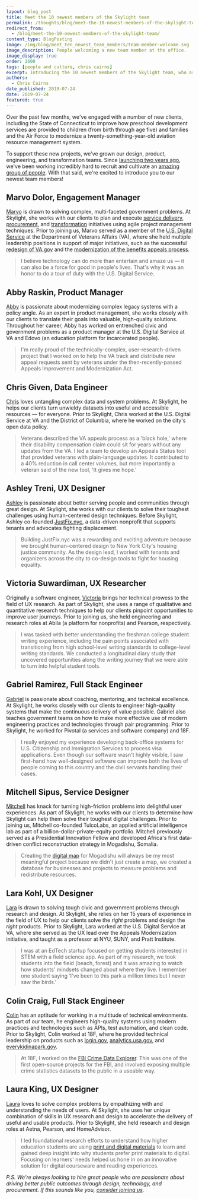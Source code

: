 ```yaml
---
layout: blog_post
title: Meet the 10 newest members of the Skylight team
permalink: /thoughts/blog/meet-the-10-newest-members-of-the-skylight-team/
redirect_from:
  - /blog/meet-the-10-newest-members-of-the-skylight-team/
content_type: BlogPosting
image: /img/blog/meet_ten_newest_team_members/team-member-welcome.svg
image_description: People welcoming a new team member at the office.
image_display: true
order: 2600
tags: [people and culture, chris cairns]
excerpt: Introducing the 10 newest members of the Skylight team, who are working together to make government services better for everyone.
authors:
  - Chris Cairns
date_published: 2019-07-24
date: 2019-07-24
featured: true
---
```


Over the past few months, we've engaged with a number of new clients, including the State of Connecticut to improve how preschool development services are provided to children (from birth through age five) and families and the Air Force to modernize a twenty-something-year-old aviation resource management system.

To support these new projects, we've grown our design, product, engineering, and transformation teams. Since [launching two years ago](/blog/five-former-presidential-innovation-fellows-and-18f-cofounders-join-skylight/), we've been working incredibly hard to recruit and cultivate an [amazing group of people](/company/about/). With that said, we're excited to introduce you to our newest team members!

## Marvo Dolor, Engagement Manager

[Marvo](/company/about/#marvo-dolor) is drawn to solving complex, multi-faceted government problems. At Skylight, she works with our clients to plan and execute [service delivery](/work/services/#digital-services-delivery), [procurement](/work/services/#digital-procurement), and [transformation](/work/services/#digital-transformation) initiatives using agile project management techniques. Prior to joining us, Marvo served as a member of the [U.S. Digital Service](https://www.usds.gov/) at the Department of Veterans Affairs (VA), where she held multiple leadership positions in support of major initiatives, such as the successful [redesign of VA.gov](https://www.va.gov/) and the [modernization of the benefits appeals process](https://www.fedscoop.com/help-usds-va-improves-benefits-appeals-tracking-tool/).

<blockquote class="pullquote" markdown="1">
I believe technology can do more than entertain and amaze us — it can also be a force for good in people's lives. That's why it was an honor to do a tour of duty with the U.S. Digital Service.
</blockquote>

## Abby Raskin, Product Manager

[Abby](/company/about/#abby-raskin) is passionate about modernizing complex legacy systems with a policy angle. As an expert in product management, she works closely with our clients to translate their goals into valuable, high-quality solutions. Throughout her career, Abby has worked on entrenched civic and government problems as a product manager at the U.S. Digital Service at VA and Edovo (an education platform for incarcerated people).

<blockquote class="pullquote" markdown="1">
I'm really proud of the technically-complex, user-research-driven project that I worked on to help the VA track and distribute new appeal requests sent by veterans under the then-recently-passed Appeals Improvement and Modernization Act.
</blockquote>

## Chris Given, Data Engineer

[Chris](/company/about/#chris-given) loves untangling complex data and system problems. At Skylight, he helps our clients turn unwieldy datasets into useful and accessible resources — for everyone. Prior to Skylight, Chris worked at the U.S. Digital Service at VA and the District of Columbia, where he worked on the city's open data policy.

<blockquote class="pullquote" markdown="1">
Veterans described the VA appeals process as a 'black hole,' where their disability compensation claim could sit for years without any updates from the VA. I led a team to develop an Appeals Status tool that provided veterans with plain-language updates. It contributed to a 40% reduction in call center volumes, but more importantly a veteran said of the new tool, 'It gives me hope.'
</blockquote>

## Ashley Treni, UX Designer

[Ashley](/company/about/#ashley-treni) is passionate about better serving people and communities through great design. At Skylight, she works with our clients to solve their toughest challenges using human-centered design techniques. Before Skylight, Ashley co-founded [JustFix.nyc](https://www.justfix.nyc/), a data-driven nonprofit that supports tenants and advocates fighting displacement.

<blockquote class="pullquote" markdown="1">
Building JustFix.nyc was a rewarding and exciting adventure because we brought human-centered design to New York City's housing justice community. As the design lead, I worked with tenants and organizers across the city to co-design tools to fight for housing equality.
</blockquote>

## Victoria Suwardiman, UX Researcher

Originally a software engineer, [Victoria](/company/about/#victoria-suwardiman) brings her technical prowess to the field of UX research. As part of Skylight, she uses a range of qualitative and quantitative research techniques to help our clients pinpoint opportunities to improve user journeys. Prior to joining us, she held engineering and research roles at Abila (a platform for nonprofits) and Pearson, respectively.

<blockquote class="pullquote" markdown="1">
I was tasked with better understanding the freshman college student writing experience, including the pain points associated with transitioning from high school-level writing standards to college-level writing standards. We conducted a longitudinal diary study that uncovered opportunities along the writing journey that we were able to turn into helpful student tools.
</blockquote>

## Gabriel Ramirez, Full Stack Engineer

[Gabriel](/company/about/#gabriel-ramirez) is passionate about coaching, mentoring, and technical excellence. At Skylight, he works closely with our clients to engineer high-quality systems that make the continuous delivery of value possible. Gabriel also teaches government teams on how to make more effective use of modern engineering practices and technologies through pair programming. Prior to Skylight, he worked for Pivotal (a services and software company) and 18F.

<blockquote class="pullquote" markdown="1">
I really enjoyed my experience developing back-office systems for U.S. Citizenship and Immigration Services to process visa applications. Even though our software wasn't highly visible, I saw first-hand how well-designed software can improve both the lives of people coming to this country and the civil servants handling their cases.
</blockquote>

## Mitchell Sipus, Service Designer

[Mitchell](/company/about/#mitchell-sipus) has knack for turning high-friction problems into delightful user experiences. As part of Skylight, he works with our clients to determine how Skylight can help them solve their toughest digital challenges. Prior to joining us, Mitchell co-founded TulcoLabs, an applied artificial intelligence lab as part of a billion-dollar-private-equity portfolio. Mitchell previously served as a Presidential Innovation Fellow and developed Africa's first data-driven conflict reconstruction strategy in Mogadishu, Somalia.

<blockquote class="pullquote" markdown="1">
Creating the <a href="https://www.wired.com/2013/06/fa_mogadishu/">digital map</a> for Mogadishu will always be my most meaningful project because we didn't just create a map, we created a database for businesses and projects to measure problems and redistribute resources.
</blockquote>

## Lara Kohl, UX Designer

[Lara](/company/about/#lara-kohl) is drawn to solving tough civic and government problems through research and design. At Skylight, she relies on her 15 years of experience in the field of UX to help our clients solve the *right* problems and design the *right* products. Prior to Skylight, Lara worked at the U.S. Digital Service at VA, where she served as the UX lead over the Appeals Modernization initiative, and taught as a professor at NYU, SUNY, and Pratt Institute.

<blockquote class="pullquote" markdown="1">
I was at an EdTech startup focused on getting students interested in STEM with a field science app. As part of my research, we took students into the field (beach, forest) and it was amazing to watch how students' mindsets changed about where they live. I remember one student saying ‘I've been to this park a million times but I never saw the birds.’
</blockquote>

## Colin Craig, Full Stack Engineer

[Colin](/company/about/#colin-craig) has an aptitude for working in a multitude of technical environments. As part of our team, he engineers high-quality systems using modern practices and technologies such as APIs, test automation, and clean code. Prior to Skylight, Colin worked at 18F, where he provided technical leadership on products such as [login.gov](https://login.gov/), [analytics.usa.gov](https://analytics.usa.gov/), and [everykidinapark.gov](https://everykidinapark.gov/).

<blockquote class="pullquote" markdown="1">
At 18F, I worked on the <a href="https://crime-data-explorer.fr.cloud.gov/">FBI Crime Data Explorer</a>. This was one of the first open-source projects for the FBI, and involved exposing multiple crime statistics datasets to the public in a useable way.
</blockquote>

## Laura King, UX Designer

[Laura](/company/about/#laura-king) loves to solve complex problems by empathizing with and understanding the needs of users. At Skylight, she uses her unique combination of skills in UX research and design to accelerate the delivery of useful and usable products. Prior to Skylight, she held research and design roles at Aetna, Pearson, and HomeAdvisor.

<blockquote class="pullquote" markdown="1">
I led foundational research efforts to understand how higher education students are using <a href="https://www.lauravlassarev.com/new-page-3">print and digital materials</a> to learn and gained deep insight into why students prefer print materials to digital. Focusing on learners' needs helped us hone in on an innovative solution for digital courseware and reading experiences.
</blockquote>

*P.S. We're always looking to hire great people who are passionate about driving better public outcomes through design, technology, and procurement. If this sounds like you, [consider joining us](/careers/join/).*
